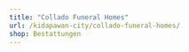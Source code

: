 ```yaml
---
title: "Collado Funeral Homes"
url: /kidapawan-city/collado-funeral-homes/
shop: Bestattungen
---
```

